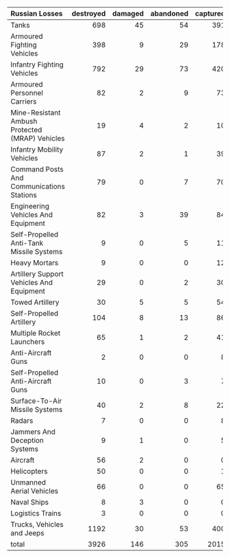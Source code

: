 | Russian Losses                                   |   destroyed |   damaged |   abandoned |   captured |   total |
|:-------------------------------------------------|------------:|----------:|------------:|-----------:|--------:|
| Tanks                                            |         698 |        45 |          54 |        391 |    1188 |
| Armoured Fighting Vehicles                       |         398 |         9 |          29 |        178 |     614 |
| Infantry Fighting Vehicles                       |         792 |        29 |          73 |        420 |    1314 |
| Armoured Personnel Carriers                      |          82 |         2 |           9 |         73 |     166 |
| Mine-Resistant Ambush Protected  (MRAP) Vehicles |          19 |         4 |           2 |         10 |      35 |
| Infantry Mobility Vehicles                       |          87 |         2 |           1 |         39 |     129 |
| Command Posts And Communications Stations        |          79 |         0 |           7 |         70 |     156 |
| Engineering Vehicles And Equipment               |          82 |         3 |          39 |         84 |     208 |
| Self-Propelled Anti-Tank Missile Systems         |           9 |         0 |           5 |         11 |      25 |
| Heavy Mortars                                    |           9 |         0 |           0 |         12 |      21 |
| Artillery Support Vehicles And Equipment         |          29 |         0 |           2 |         30 |      61 |
| Towed Artillery                                  |          30 |         5 |           5 |         54 |      94 |
| Self-Propelled Artillery                         |         104 |         8 |          13 |         86 |     211 |
| Multiple Rocket Launchers                        |          65 |         1 |           2 |         41 |     109 |
| Anti-Aircraft Guns                               |           2 |         0 |           0 |          8 |      10 |
| Self-Propelled Anti-Aircraft Guns                |          10 |         0 |           3 |          7 |      20 |
| Surface-To-Air Missile Systems                   |          40 |         2 |           8 |         22 |      72 |
| Radars                                           |           7 |         0 |           0 |          8 |      15 |
| Jammers And Deception Systems                    |           9 |         1 |           0 |          5 |      15 |
| Aircraft                                         |          56 |         2 |           0 |          0 |      58 |
| Helicopters                                      |          50 |         0 |           0 |          1 |      51 |
| Unmanned Aerial Vehicles                         |          66 |         0 |           0 |         65 |     131 |
| Naval Ships                                      |           8 |         3 |           0 |          0 |      11 |
| Logistics Trains                                 |           3 |         0 |           0 |          0 |       3 |
| Trucks, Vehicles and Jeeps                       |        1192 |        30 |          53 |        400 |    1675 |
| total                                            |        3926 |       146 |         305 |       2015 |    6392 |